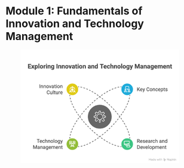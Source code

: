 # Module 1: Fundamentals of Innovation and Technology Management



<figure><img src="../.gitbook/assets/Module 1_ Fundamentals of Innovation and Technology Management - visual selection.png" alt=""><figcaption></figcaption></figure>
